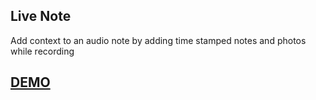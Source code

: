 ## Live Note
Add context to an audio note by adding time stamped notes and photos while recording

## [DEMO](https://live-note-ce62c.firebaseapp.com/)
